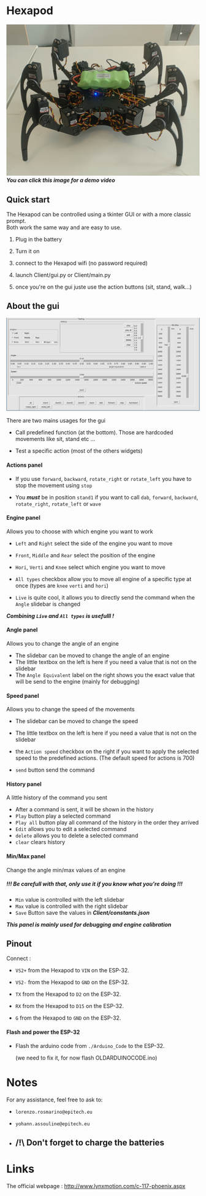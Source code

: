 # Hexapod

[![Alt text](.github/hexapod_frontview.jpg)](https://www.youtube.com/watch?v=htWsSTcH6iU&feature=youtu.be "Youtube demo")
***You can click this image for a demo video***

## Quick start

The Hexapod can be controlled using a tkinter GUI or with a more classic prompt.\
Both work the same way and are easy to use.

1. Plug in the battery

2. Turn it on

3. connect to the Hexapod wifi (no password required)

4. launch Client/gui.py or Client/main.py

5. once you're on the gui juste use the action buttons (sit, stand, walk...)

## About the gui
![alt text](.github/gui.png "demo")

There are two mains usages for the gui
- Call predefined function (at the bottom). Those are hardcoded movements like sit, stand etc ...

- Test a specific action (most of the others widgets)

#### Actions panel

- If you use ```forward```, ```backward```, ```rotate_right``` or ```rotate_left``` you have to stop the movement using ```stop``` 

- You ***must*** be in position ```stand1``` if you want to call ```dab```, ```forward```, ```backward```, ```rotate_right```, ```rotate_left``` or  ```wave``` 

#### Engine panel

Allows you to choose with which engine you want to work

- ```Left``` and ```Right``` select the side of the engine you want to move
- ```Front```, ```Middle``` and ```Rear``` select the position of the engine 
- ```Hori```, ```Verti``` and ```Knee``` select which engine you want to move

- ```All types``` checkbox allow you to move all engine of a specific type at once (types are ```knee``` ```verti``` and ```hori```)

- ```Live``` is quite cool, it allows you to directly send the command when the ```Angle``` slidebar is changed

***Combining ```Live``` and ```All types``` is usefulll !***

#### Angle panel

Allows you to change the angle of an engine

- The slidebar can be moved to change the angle of an engine
- The little textbox on the left is here if you need a value that is not on the slidebar
- The ```Angle Equivalent``` label on the right shows you the exact value that will be send to the engine (mainly for debugging) 

#### Speed panel

Allows you to change the speed of the movements

- The slidebar can be moved to change the speed 
- The little textbox on the left is here if you need a value that is not on the slidebar
- the ```Action speed``` checkbox on the right if you want to apply the selected speed to the predefined actions. (The default speed for actions is 700)

- ```send``` button send the command

#### History panel

A little history of the command you sent

- After a command is sent, it will be shown in the history
- ```Play``` button play a selected command
- ```Play all``` button play all command of the history in the order they arrived
- ```Edit``` allows you to edit a selected command 
- ```delete``` allows you to delete a selected command
- ```clear``` clears history


#### Min/Max panel

Change the angle min/max values of an engine

##### !!! Be carefull with that, only use it if you know what you're doing !!!

- ```Min``` value is controlled with the left slidebar 
- ```Max``` value is controlled with the right slidebar  
- ```Save``` Button save the values in ***Client/constants.json***

***This panel is mainly used for debugging and engine calibration***

## Pinout

Connect :

-  `VS2+` from the Hexapod to `VIN` on the ESP-32.
-  `VS2-` from the Hexapod to `GND` on the ESP-32.

-  `TX` from the Hexapod to `D2` on the ESP-32.
- `RX` from the Hexapod to `D15` on the ESP-32.
-  `G` from the Hexapod to `GND` on the ESP-32.



#### Flash and power the ESP-32

- Flash the arduino code from `./Arduino_Code` to the ESP-32.

  (we need to fix it, for now flash OLDARDUINOCODE.ino)



# Notes

For any assistance, feel free to ask to:

- `lorenzo.rosmarino@epitech.eu`

- `yohann.assouline@epitech.eu`



- ## /!\ Don't forget to charge the batteries

# Links

The official webpage : http://www.lynxmotion.com/c-117-phoenix.aspx
